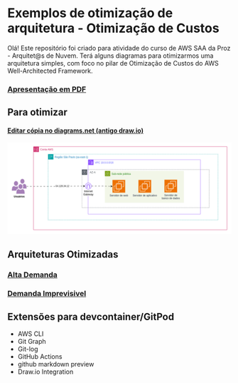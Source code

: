 # Exemplos de otimização de arquitetura - Otimização de Custos 

Olá! Este repositório foi criado para atividade do curso de AWS SAA da Proz - Arquitet@s de Nuvem.
Terá alguns diagramas para otimizarmos uma arquitetura simples, com foco no pilar de Otimização de Custos do AWS Well-Architected Framework.

### [Apresentação em PDF](./Apresentacao-Otimizacao-Custo.pdf)

## Para otimizar

#### [Editar cópia no diagrams.net (antigo draw.io)](https://viewer.diagrams.net/?tags=%7B%7D&lightbox=1&highlight=0000ff&edit=_blank&layers=1&nav=1&title=Desafio%20Well-Architected%20Framework.drawio#R%3Cmxfile%3E%3Cdiagram%20name%3D%22P%C3%A1gina-1%22%20id%3D%22BBM7HmE_G74GKGTS61Dw%22%3E7Vpbc5s6EP4t58Ez7YMzCMwlj7Zjp51exq3bpu1LRgYZ60QgKuRbfv2RQNgg5Fx67LYzdZIJaCVWl91vv5Wg4wyTzTWD2eIdjRDp2Fa06ThXHdvuAsfzxFWKtqUosJUgZjgqRdZeMMX3qBSCSrrEEcqVrBRxSgnHWVMY0jRFIW%2FIIGN03Ww2pyRqCDIYo8YwpGAaQoJazW5wxBfVLPy9%2FBXC8aLqGXiXZU0Cq8ZKcb6AEV3XRM6o4wwZpby8SzZDROTqNddlfKB2NzCGUv6UB%2Bh88u7TDZ9ObvEPj7zrfr%2F%2B5HbVNFaQLNWEhzTlUIj6N1M1br6tFiOjOOXFgroD8Sf6G1odV9QMZenCdjWBXvabAtAuSR1NgV72mwKgqwda%2F0AfYE3QKjXUW1r%2FVm2A4s8Z0CUnOEXDnetZQhgzGGFhkiEllAlZSlOxeoMFT4goAXG7XmCOphkM5aquBW6EbC5WXTk%2FsKuyWnipNZRWEX0xVS4sgdhohUqDlG0IgVmOZ7unGAqXLMcr9BHlpXIpFY6YyftkE0vQXsB13ruIGV1mxfBfi76MtbcwDOlSOtsg54zeoWqKHdsZXtm215MDx4RoU18hxrFAVJ%2FgWGrmVHYEVYmgeaFRrAdO47dF6cqx1BqYuohgvkCRmkwbBQoYsle0qYkUKq4RTRBnW9FE1TrACspnthWIVXm9R%2FwlUHFrUUO7c2mrSKOiTLxTvgeiuFFYfAYugdMC5kcU487Q6fQdKiqm%2B9sJXBJ5fZHDLoI574KXZ%2BT%2BkcgFvwu5TPiOrGsD17L6vb6nATdCc%2BFT%2FHjYBT1%2FNOjXsQuOhV3fb2LXdaTzaOgNLNeAXmBVTY%2BOX79NrB3bg4lcvXSWZ8Xsrf73br8F1fwO8XChLP4LHfXnaWEFMYEzTDDf3t6XY2n5mdtzBycmiF0XjzjZwwH3ya4HPKvheb5tcDzPctqOBwLrRG5XDanpdgWS5WIVeXK1Xt6PpUw9xQKJJN3z5vO6yIvl9ctEDMMSMCl%2BxYgkCZbqRKHUWLY8E86ZcOoxYZWFtikMBMPeeDw%2BaRjo9wf%2BIHg8TzxWGLhshoFqf1sLAq4D2kHAdv1TBQGvFQSmy1mXoQjJJZCJ46A%2FI2Kpz6g9o7aO2lyqkyy%2BbzwtEFwp1uHs9%2FsA6NmjkI%2FtsTcKjodpuxcE4Al7v4dJ8cmY9i8bkHadFqQdv2fgdfcIvD65ofc9Nr0fpcnn8fsBnlpfE9N2sIVdoQZnOTrgfzX3hHlWevMcb%2BRaHkj9m8ZWXi6bVm6bUyIHfTozdIGr7cstQ4plB4bgGvx%2FQ3zgr7xvb26%2FoPR98gH1Flu6AV3QssNrCdMUydzqGnK0htuWZcR0uWYCBYAQyacNOElwFJFDthTgTKMdCszWO51R7CY4QA8Y817DfutkWe9lm%2FAQW%2BFIrIltFay3RrOHN1pG5jOyn4kBjSzYZsJGs4KbDD3oQpPMbwtBu1lFZ22hSWbibv1pYHgaaE8fZk49qDv2WFpZJ4%2FRlQ8sI93Mix%2BdBirsvIUzRCY0x7w467iaUc5p8igJ7TBYw%2BdjbN0KoUbKZSinSxaiknAFWecm6kVFpnyy%2FNSxtCBqPxWv3qnYrH02osMVZjI95XhFz6g9o%2FYvRG3PDn4javHbD944RNezzXz60VtkyfDNyJD66KitzoZmrDoWmsE0pFV1BCOan%2FF8xvNfiGfXBRqeTVuZX8rCdhvQFYBFB%2FITgHABWY7KcVRHw0s%2B7wbtk%2BLqSbGVTxv4rhqqc%2Be%2BqGTx7IV0dnFbXV4WKixp4O4cJphsy6avEFkh6TW1%2BvKgQ9YCkG3qFWWnsialLIGkVreCDENxFd4G%2BZLJL0oebBfC7FCTtTKOrOxZ5TmERRAX7ttVJxntJynLFjBVKktPs%2BS2sKv8X4p3EKjqsNjlpaonq5pqUcOZUDYX%2Bqueis156UzFJy%2B1btaURc2B7XSJuczusFAndZY47yp3bLQrNqGFjt36qq2ouJ%2FB8C4utqRdzcjC60v71m9e1qYRoZAyKANFly9weJeiXI0dpyJ%2BVIunt60Z%2BsF2teE02kU4zwjcVjUyRIqbf3CSUcZhypWxCYVcW1%2Fd7d3eBbCDC0deam9GShQceDOCohhVUUz0t6AxTSEZ7aXa%2Fn7f5i2VIbMIjf8Kf9uq2AiXnGqBk9B1P8UJVDH4wZetZXR8IFCoYMchi1UwOHBIpRTKCT4lJgpeU6oZIjLZb35yZQp4StdEpgm1JnQ%2Bl3FKj4i7Ln8%2BSJrO3VSSUxn4c74svsUADMv0ZucEs4Me0E55age9oOSx8lMxS2fZmpGN53NEY9%2FWAdMz6dmYQbQ4W%2BddYQ8cootljlhe%2Fm%2FnF30vsIrXNAcd8zl7XG2Ta%2FtWi1x9A7n6pyJXYCLXZ7%2FoP5SqHXgFoa3w7l2b0VP%2BuOTtABDaCR1WJ663sTpvfeqx9PP9ynHtpl8FQZFj628Ddslc87zzGJ%2BXmHM3w%2FH%2F6WlFLCTbflXPF4VvsiBmqYpXm3rl1bZemiCGxeR3XzAel6MqvNVJ6sGz4kdJ6smcdMCQorj%2Ftreko%2F0n0s7oPw%3D%3D%3C%2Fdiagram%3E%3C%2Fmxfile%3E)

![desafio](./exemplo-para-otimizar/Desafio%20Well-Architected%20Framework.drawio.png)

## Arquiteturas Otimizadas

### [Alta Demanda](./alta-demanda/README.md)

### [Demanda Imprevisivel](./demanda-imprevisivel/README.md)

## Extensões para devcontainer/GitPod
* AWS CLI
* Git Graph
* Git-log
* GitHub Actions
* github markdown preview
* Draw.io Integration